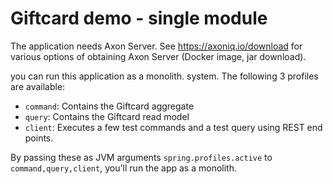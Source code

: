 # Giftcard demo - single module

The application needs Axon Server. See https://axoniq.io/download for various options of
obtaining Axon Server 
(Docker image, jar download).

you can run this application as a monolith.
system. The following 3 profiles are available:
* `command`: Contains the Giftcard aggregate
* `query`: Contains the Giftcard read model
* `client`: Executes a few test commands and a test query using REST end points.

By passing these as JVM arguments `spring.profiles.active` to `command,query,client`, you'll run the app
as a monolith.
